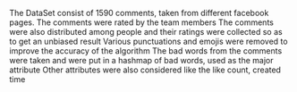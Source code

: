 The DataSet consist of 1590 comments, taken from different facebook pages.
The comments were rated by the team members 
The comments were also distributed among people and their ratings were collected so as to get an unbiased result
Various punctuations and emojis were removed to improve the accuracy of the algorithm
The bad words from the comments were taken and were put in a hashmap of bad words, used as the major attribute
Other attributes were also considered like the like count, created time 
